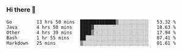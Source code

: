 ### Hi there 👋

<!--
**yeya24/yeya24** is a ✨ _special_ ✨ repository because its `README.md` (this file) appears on your GitHub profile.

Here are some ideas to get you started:

- 🔭 I’m currently working on ...
- 🌱 I’m currently learning ...
- 👯 I’m looking to collaborate on ...
- 🤔 I’m looking for help with ...
- 💬 Ask me about ...
- 📫 How to reach me: ...
- 😄 Pronouns: ...
- ⚡ Fun fact: ...
-->

<!--START_SECTION:waka-->
```text
Go         13 hrs 50 mins  █████████████▒░░░░░░░░░░░   53.32 % 
Java       4 hrs 50 mins   ████▓░░░░░░░░░░░░░░░░░░░░   18.63 % 
Other      4 hrs 39 mins   ████▒░░░░░░░░░░░░░░░░░░░░   17.94 % 
Bash       1 hr 55 mins    ██░░░░░░░░░░░░░░░░░░░░░░░   07.41 % 
Markdown   25 mins         ▒░░░░░░░░░░░░░░░░░░░░░░░░   01.61 % 
```
<!--END_SECTION:waka-->
